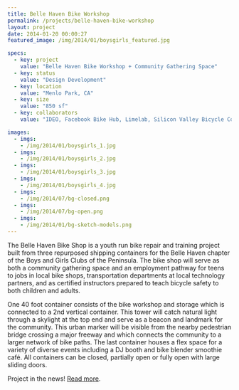 ```yaml
---
title: Belle Haven Bike Workshop
permalink: /projects/belle-haven-bike-workshop
layout: project
date: 2014-01-20 00:00:27
featured_image: /img/2014/01/boysgirls_featured.jpg

specs:
  - key: project
    value: "Belle Haven Bike Workshop + Community Gathering Space"
  - key: status
    value: "Design Development"
  - key: location
    value: "Menlo Park, CA"
  - key: size
    value: "850 sf"
  - key: collaborators
    value: "IDEO, Facebook Bike Hub, Limelab, Silicon Valley Bicycle Coalition"

images:
  - imgs: 
    - /img/2014/01/boysgirls_1.jpg
  - imgs: 
    - /img/2014/01/boysgirls_2.jpg
  - imgs: 
    - /img/2014/01/boysgirls_3.jpg
  - imgs: 
    - /img/2014/01/boysgirls_4.jpg
  - imgs: 
    - /img/2014/07/bg-closed.png
  - imgs: 
    - /img/2014/07/bg-open.png
  - imgs: 
    - /img/2014/01/bg-sketch-models.png
---
```


The Belle Haven Bike Shop is a youth run bike repair and training project built from three repurposed shipping containers for the Belle Haven chapter of the Boys and Girls Clubs of the Peninsula. The bike shop will serve as both a community gathering space and an employment pathway for teens to jobs in local bike shops, transportation departments at local technology partners, and as certified instructors prepared to teach bicycle safety to both children and adults.

One 40 foot container consists of the bike workshop and storage which is connected to a 2nd vertical container. This tower will catch natural light through a skylight at the top end and serve as a beacon and landmark for the community. This urban marker will be visible from the nearby pedestrian bridge crossing a major freeway and which connects the community to a larger network of bike paths. The last container houses a flex space for a variety of diverse events including a DJ booth and bike blender smoothie café. All containers can be closed, partially open or fully open with large sliding doors.

Project in the news! <a href="http://www.almanacnews.com/news/2014/02/16/boys--girls-club-aims-to-bring-bike-shop-to-belle-haven" target="_blank">Read more</a>.
